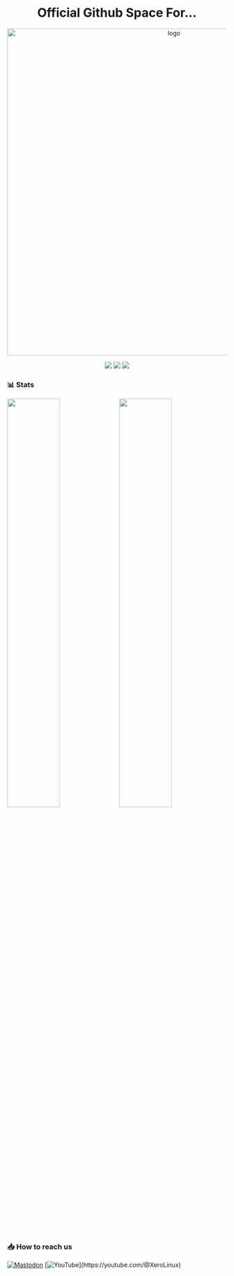 <h1 align="center">Official Github Space For...</h1>

<p align="center">
    <img width="750" src="https://i.imgur.com/9rFDH3a.png" alt="logo">
</p>

<div align="center">
  <a href="https://www.linux.org" target="_blank"><img src="https://img.shields.io/badge/OS-Linux-e06c75?style=for-the-badge&logo=linux" /></a>
	<a href="https://archlinux.org" target="_blank"><img src="https://img.shields.io/badge/DISTRO-Arch-56b6c2?style=for-the-badge&logo=arch-linux" /></a>
	<a href="https://kde.org" target="_blank"><img src="https://img.shields.io/badge/DE-KDE%20Plasma-blue?style=for-the-badge&logo=appveyor" /></a>
</div>

### :bar_chart: Stats

<img src="https://github-readme-stats.vercel.app/api?username=techxero&show_icons=true&theme=nightowl&locale=en" width="49%" /><span style="display:inline-block;width:2%"></span><img src="https://github-readme-streak-stats.herokuapp.com/?user=techxero&theme=nightowl" width="49%" />

### :inbox_tray: How to reach us

[![Mastodon](https://img.shields.io/mastodon/follow/000305163?domain=https%3A%2F%2Ffosstodon.og&label=Mastodon&logo=mastodon&style=for-the-badge)](https://fosstodon.org/@TechXero)
[![YouTube]([https://img.shields.io/youtube/channel/subscribers/UC6OgAhBq7Ocb5g1bQfVSd0Q?color=ff0000&style=for-the-badge](https://img.shields.io/youtube/channel/subscribers/UC6OgAhBq7Ocb5g1bQfVSd0Q?color=ff0000&logo=youtube&style=for-the-badge))](https://youtube.com/@XeroLinux)

